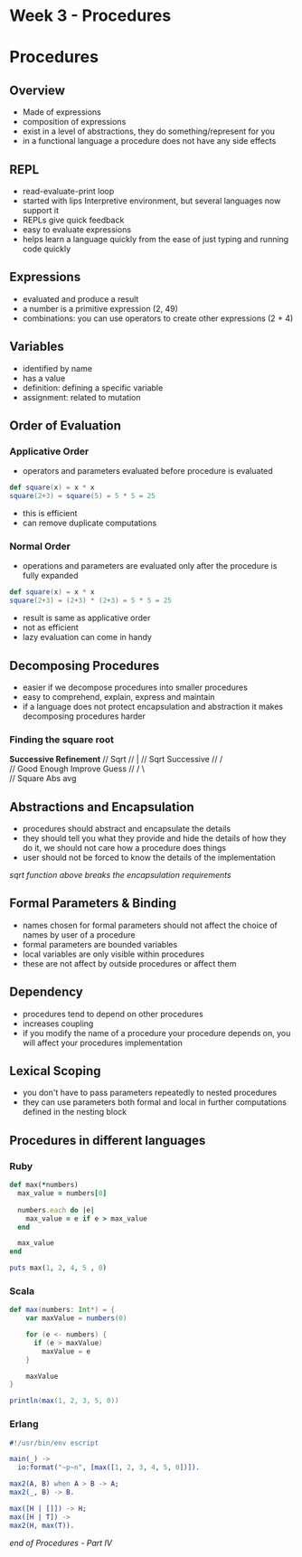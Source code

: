 # Week 3 - Procedures

# Procedures 

## Overview

- Made of expressions
- composition of expressions
- exist in a level of abstractions, they do something/represent for you
- in a functional language a procedure does not have any side effects

## REPL

- read-evaluate-print loop
- started with lips Interpretive environment, but several languages now support it
- REPLs give quick feedback
- easy to evaluate expressions
- helps learn a language quickly from the ease of just typing and running code quickly

## Expressions

- evaluated and produce a result
- a number is a primitive expression (2, 49)
- combinations: you can use operators to create other expressions (2 + 4)

## Variables

- identified by name
- has a value
- definition: defining a specific variable
- assignment: related to mutation

## Order of Evaluation

### Applicative Order
- operators and parameters evaluated before procedure is evaluated
``` scala
def square(x) = x * x
square(2+3) = square(5) = 5 * 5 = 25
```
- this is efficient 
- can remove duplicate computations

### Normal Order
- operations and parameters are evaluated only after the procedure is fully expanded
``` scala
def square(x) = x * x
square(2+3) = (2+3) * (2+3) = 5 * 5 = 25
```
- result is same as applicative order
- not as efficient
- lazy evaluation can come in handy

## Decomposing Procedures

- easier if we decompose procedures into smaller procedures
- easy to comprehend, explain, express and maintain
- if a language does not protect encapsulation and abstraction it makes decomposing procedures harder 

### Finding the square root

**Successive Refinement**
//      Sqrt
//       |
// Sqrt Successive
//     /      \
// Good Enough  Improve Guess
//  /     \           \
// Square  Abs       avg

## Abstractions and Encapsulation

- procedures should abstract and encapsulate the details
- they should tell you what they provide and hide the details of how they do it, we should not care how a procedure does things
- user should not be forced to know the details of the implementation

*sqrt function above breaks the encapsulation requirements*

## Formal Parameters & Binding

- names chosen for formal parameters should not affect the choice of names by user of a procedure
- formal parameters are bounded variables
- local variables are only visible within procedures
- these are not affect by outside procedures or affect them

## Dependency

- procedures tend to depend on other procedures
- increases coupling
- if you modify the name of a procedure your procedure depends on, you will affect your procedures implementation

## Lexical Scoping

- you don't have to pass parameters repeatedly to nested procedures
- they can use parameters both formal and local in further computations defined in the nesting block 

## Procedures in different languages

### Ruby

``` Ruby
def max(*numbers)
  max_value = numbers[0]
  
  numbers.each do |e|
    max_value = e if e > max_value
  end

  max_value
end

puts max(1, 2, 4, 5 , 0)
```

### Scala 

``` Scala
def max(numbers: Int*) = {
    var maxValue = numbers(0)

    for (e <- numbers) {
      if (e > maxValue)
        maxValue = e
    }

    maxValue
}

println(max(1, 2, 3, 5, 0))
```

### Erlang 

``` Erlang
#!/usr/bin/env escript

main(_) ->
  io:format("~p~n", [max([1, 2, 3, 4, 5, 0])]).

max2(A, B) when A > B -> A;
max2(_, B) -> B.

max([H | []]) -> H;
max([H | T]) ->
max2(H, max(T)).
```

*end of Procedures - Part IV*
